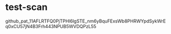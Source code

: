 # test-scan

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
